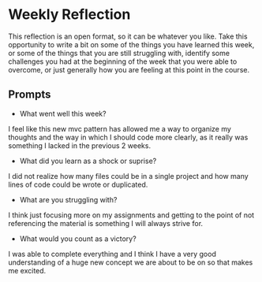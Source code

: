 # Weekly Reflection
This reflection is an open format, so it can be whatever you like. Take this opportunity to write a bit on some of the things you have learned this week, or some of the things that you are still struggling with, identify some challenges you had at the beginning of the week that you were able to overcome, or just generally how you are feeling at this point in the course.

## Prompts
- What went well this week?


I feel like this new mvc pattern has allowed me a way to organize my thoughts and the way in which I should code more clearly, as it really was something I lacked in the previous 2 weeks.
- What did you learn as a shock or suprise?

I did not realize how many files could be in a single project and how many lines of code could be wrote or duplicated.
- What are you struggling with?


I think just focusing more on my assignments and getting to the point of not referencing the material is something I will always strive for.
- What would you count as a victory?


I was able to complete everything and I think I have a very good understanding of a huge new concept we are about to be on so that makes me excited.